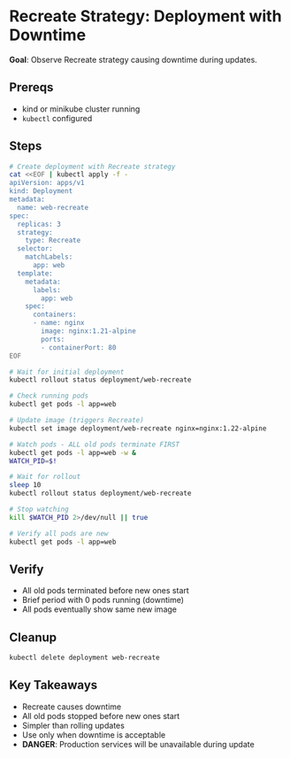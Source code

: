 # Recreate Strategy: Deployment with Downtime

**Goal**: Observe Recreate strategy causing downtime during updates.

## Prereqs

- kind or minikube cluster running
- `kubectl` configured

## Steps

```bash
# Create deployment with Recreate strategy
cat <<EOF | kubectl apply -f -
apiVersion: apps/v1
kind: Deployment
metadata:
  name: web-recreate
spec:
  replicas: 3
  strategy:
    type: Recreate
  selector:
    matchLabels:
      app: web
  template:
    metadata:
      labels:
        app: web
    spec:
      containers:
      - name: nginx
        image: nginx:1.21-alpine
        ports:
        - containerPort: 80
EOF

# Wait for initial deployment
kubectl rollout status deployment/web-recreate

# Check running pods
kubectl get pods -l app=web

# Update image (triggers Recreate)
kubectl set image deployment/web-recreate nginx=nginx:1.22-alpine

# Watch pods - ALL old pods terminate FIRST
kubectl get pods -l app=web -w &
WATCH_PID=$!

# Wait for rollout
sleep 10
kubectl rollout status deployment/web-recreate

# Stop watching
kill $WATCH_PID 2>/dev/null || true

# Verify all pods are new
kubectl get pods -l app=web
```

## Verify

- All old pods terminated before new ones start
- Brief period with 0 pods running (downtime)
- All pods eventually show same new image

## Cleanup

```bash
kubectl delete deployment web-recreate
```

## Key Takeaways

- Recreate causes downtime
- All old pods stopped before new ones start
- Simpler than rolling updates
- Use only when downtime is acceptable
- **DANGER**: Production services will be unavailable during update
